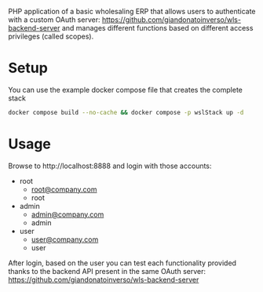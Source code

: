 PHP application of a basic wholesaling ERP that allows users to authenticate with a custom OAuth server: https://github.com/giandonatoinverso/wls-backend-server and manages different functions based on different access privileges (called scopes).

# Setup
You can use the example docker compose file that creates the complete stack

```bash
docker compose build --no-cache && docker compose -p wslStack up -d
```

# Usage
Browse to http://localhost:8888 and login with those accounts:

- root
  - root@company.com
  - root
- admin
  - admin@company.com
  - admin
- user
  - user@company.com
  - user

After login, based on the user you can test each functionality provided thanks to the backend API present in the same OAuth server: https://github.com/giandonatoinverso/wls-backend-server